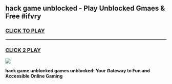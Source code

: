 
## hack game unblocked - Play Unblocked Gmaes & Free #ifvry
<h3>
<a href="https://premium.freeplayer.one?title=hack_game_unblocked&ref=01M">CLICK TO PLAY</a></h3>
<hr>

<h3>
<a href="https://premium.freeplayer.one?title=hack_game_unblocked&ref=01M">CLICK 2 PLAY</a>
  
</h3>

<a href="https://premium.freeplayer.one?title=hack_game_unblocked&ref=01M"><img src="https://clearcache.store/games.png"></a>


**hack game unblocked games unblocked: Your Gateway to Fun and Accessible Online Gaming**
